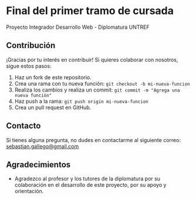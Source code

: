 # Final del primer tramo de cursada

Proyecto Integrador
Desarrollo Web - Diplomatura UNTREF

## Contribución

¡Gracias por tu interés en contribuir! Si quieres colaborar con nosotros, sigue estos pasos:

1. Haz un fork de este repositorio.
2. Crea una rama con tu nueva función: `git checkout -b mi-nueva-funcion`
3. Realiza los cambios y realiza un commit: `git commit -m "Agrega una nueva función"`
4. Haz push a la rama: `git push origin mi-nueva-funcion`
5. Crea un pull request en GitHub.

## Contacto

Si tienes alguna pregunta, no dudes en contactarme al siguiente correo:
sebastian.gallego@gmail.com

## Agradecimientos

- Agradezco al profesor y los tutores de la diplomatura por su colaboración en el desarrollo de este proyecto, por su apoyo y orientación.
